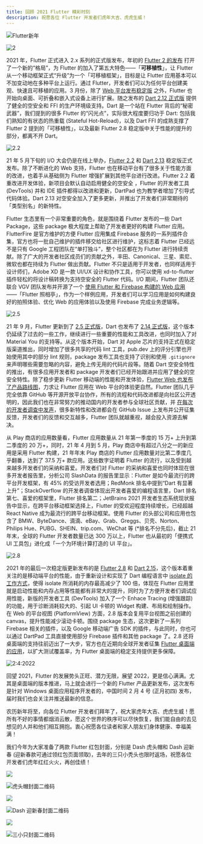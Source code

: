 ```yaml
---
title: 回顾 2021 Flutter 精彩时刻
description: 祝愿各位 Flutter 开发者们虎年大吉、虎虎生威！
---
```


![Flutter新年](https://devrel.andfun.cn/devrel/posts/2022/01/6879bbc9b157d.png)

![2](https://devrel.andfun.cn/devrel/posts/2022/01/752a1f9e5ac3f.png)

2021 年，Flutter 正式进入 2.x 系列的正式版发布，年初的 [Flutter 2 的发布](./announcing-flutter-2) 打开了一个新的“格局”，为 Flutter 的加入了第五大特色——「**可移植性**」，让 Flutter 从一个移动框架正式“升级”为一个「可移植框架」，目标是让 Flutter 应用基本可以不加变动地在多种平台上运行。通过 Flutter，开发者们可以为任何平台创建美观、快速且可移植的应用。3 月份，除了 [Web 平台发布稳定版](https://mp.weixin.qq.com/s/6oSwvPsMy6r4AW90aostiA) 之外，Flutter 也开始向桌面、可折叠和嵌入式设备上进行扩展。随之发布的 [Dart 2.12 正式版](./announcing-dart-2-12) 提供了健全的空安全和 FFI 的生产环境级支持。Dart 是一个站在 Flutter 背后的“秘密武器”，我们提到的很多 Flutter 的“闪光点”，实际很大程度要归功于 Dart: 包括我们熟知的有状态的热重载 (Stateful Hot-Reload)，以及 Dart FFI 的成熟支撑了 Flutter 2 提到的「可移植性」，以及最新 Flutter 2.8 稳定版中关于性能的提升的部分，都离不开 Dart。

![2.2](https://devrel.andfun.cn/devrel/posts/2022/01/2faa787ee6bae.png)

21 年 5 月下旬的 I/O 大会仍是在线上举办，[Flutter 2.2](https://mp.weixin.qq.com/s/tnQ1F7kvrxKrbRs8bSzMmg) 和 [Dart 2.13](https://mp.weixin.qq.com/s/pmfJ3Q8wJ_fM0VTNWeaSqg) 稳定版正式发布。除了不断进化的 Web 支持，Flutter 也在移动平台有了很多关于性能方面的改进，也着手从基础侧为 Flutter 增强扩展到其他平台进行改进。Flutter 2.2 着重改进开发体验，新项目会默认自动启用健全的空安全
，Flutter 的开发者工具 (DevTools) 并和 IDE 插件都得以改进和更新，DartPad 也为教学者增加了引导式代码体验。Dart 2.13 对空安全加入了更多更新，并推出了开发者们非常期待的「类型别名」的新特性。

Flutter 生态里有一个非常重要的角色，就是围绕着 Flutter 发布的一些 Dart Package，这些 package 极大程度上帮助了开发者更好的构建 Flutter 应用。FlutterFire 是官方维护的方便 Flutter 应用集成 Firebase 服务的一系列插件合集，官方也将一批自己维护的插件移交给社区进行维护，这标志着 Flutter 已经远不是只有 Google 工程团队在“单打独斗”，整个社区都在为 Flutter 进行持续贡献。除了广大的开发者社区成员们的贡献之外，丰田、Canonical、三星、索尼、微软也都在持续为 Flutter 做出贡献。Flutter 不只是适用于开发者，也同样适用于设计师们，Adobe XD 是一款 UI/UX 设计和协作工具，你可以使用 xd-to-flutter 插件轻松的将设计稿转换为支持空安全的 Flutter 代码。I/O 期间，Flutter 团队还联合 VGV 团队发布并开源了一个 [使用 Flutter 和 Firebase 构建的 Web 应用](https://mp.weixin.qq.com/s/vEtpHNgsNNzl5Bln3Tfr1g) ——「Flutter 照相亭」，作为一个样例应用，开发者们可以学习应用是如何构建良好的拍照体验、优化 Web 的应用体验以及使用 Firebase 完成业务逻辑等。

![2.5](https://devrel.andfun.cn/devrel/posts/2022/01/30914f7e0b7fe.png)

21 年 9 月，Flutter 更新到了 [2.5 正式版](./whats-new-in-flutter-2-5)，Dart 也发布了 [2.14 正式版](./announcing-dart-2-14)，这个版本仍延续了过去的一些工作，继续进行一些重要的性能和工具改进，也同时加入了对 Material You 的支持等。从这个版本开始，Dart 对 Apple 芯片的支持正式在稳定版渠道推出，同时增加了很多共享的代码 lint 工具，pub.dev 上的评分引擎也开始使用其中的部分 lint 规则，package 发布工具也支持了识别和使用 `.gitignore` 来声明哪些需要忽略的内容，避免上传无用的代码片段等。随着 Dart 空安全特性的推出，有很多应用开发者和 package 开发者们已经开始跟进并应用了健全的空安全特性。除了稳步更新 Flutter 移动端的性能和开发体验，[Flutter Web 也发布了产品路线图](./flutter-2022-roadmap)，力求让 Flutter 应用在 Web 平台的体验更自然。Flutter 团队几乎完全依靠 GitHub 等开源开放平台协作，所有的流程和代码改进都是向社区公开透明的，因此我们也在非常努力的推动国内的开发者参与全球社区贡献，并 [在每次的开发者调查中发声](https://www.bilibili.com/video/BV1CP4y1V7c9)，很多新特性和改进都会在 GitHub Issue 上发布并公开征集反馈，开发者们的反馈和交互越多，Flutter 团队就越重视，越会投入资源去解决。

从 Play 商店的应用数量看，Flutter 应用数量从 21 年第一季度的 15 万+ 上升到第二季度的 20 万+，同时，21 年 4 月到 5 月，Play 商店中有超过八分之一的新应用是采用 Flutter 构建，21 年年末 Play 商店的 Flutter 应用数量对比第二季度几乎翻番，达到了 37.5 万+ 款应用。这些数字证明着 Flutter 的流行，以及受到越来越多开发者们的采纳和喜爱。开发者们对 Flutter 的采纳和喜爱也同时体现在很多开发者报告里，分析公司 SlashData 的报告里显示：Flutter 是如今最流行的跨平台开发框架，有 45% 的受访开发者选用；RedMonk 排名中提到“Dart 有显著上升”；StackOverflow 的开发者调查体现出开发者喜爱的编程语言里，Dart 排名第七、喜爱的框架里，Flutter 排名第二；JetBrains 2021 开发者生态系统现状报告中显示，在跨平台移动框架选择上，Flutter 的受欢迎程度持续增长，已经超越 React Native 成为最流行的跨平台移动框架。使用 Flutter 的头部公司和应用也包含了 BMW、ByteDance、滴滴、eBay、Grab、Greggs、贝壳、Norton、Philips Hue、PUBG、SHEIN、trip.com、WeChat 等 (*排名不分先后)，截止 21 年末，全球的 Flutter 开发者数量已达 300 万以上，Flutter 也从最初的「便携式 UI 工具包」进化成「一个为环境计算打造的 UI 平台」。

![2.8](https://devrel.andfun.cn/devrel/posts/2022/01/d914e399b45a1.png)

2021 年的最后一次稳定版更新发布的是 [Flutter 2.8](./announcing-flutter-2-8) 和 [Dart 2.15](./announcing-dart-2-15)，这个版本着重关注的是移动端平台的性能，由于重新设计和实现了 Dart 编程语言中 [isolate 的工作方式](https://mp.weixin.qq.com/s/WCvv7DXzWXNRaMtM-0u7pA)，使得 isolate 所消耗的内存最高减少了 100 倍，体现在 Flutter 应用里就是启动性能和内存占用等性能都有非常大的提升，同时为了方便开发者们调试应用性能，新版的开发者工具 (DevTools) 加入了一个 Enhace Tracing (增强跟踪) 的功能，用于诊断消耗较大的、引起 UI 卡顿的 Widget 构建、布局和绘制操作。在 Web 的平台视图 (PlatformView) 方面，2.8 版本会复用平台视图之前创建的 canvas，提升性能减少滚动卡顿。围绕 package 生态，这次更新了一系列 Firebase 相关的插件，以及 Google 移动端广告 SDK 的插件，与此同时，你也可以通过 DartPad 工具直接使用部分 Firebase 插件和其他 package 了。2.8 还将桌面端的支持往前迈出了一大步，官方也在近期向全球开发者征集 [Flutter 桌面端的应用](https://mp.weixin.qq.com/s/RgUphbNnc6UTD05oppWnWA)，以扩大测试覆盖率，为 Flutter 桌面端的稳定支持提供更多保障。

![2:4:2022](https://devrel.andfun.cn/devrel/posts/2022/01/b7b3cf3eadea5.png)

回望 2021，Flutter 的发展势头正旺、潜力无限，展望 2022，更是信心满满。尤其是桌面端的版本推进，马上就会进行一个新的 Flutter 产品更新发布，这次发布是针对 Windows 桌面应用程序开发者的，中国时间 2 月 4 号 (正月初四) 发布，届时我们也会关注并推送最新的信息。

农历新年将至，向各位 Flutter 开发者们拜年了，祝大家虎年大吉、虎虎生威！愿所有不好的事情都烟消云散，愿这个世界的秩序可以尽快恢复，我们能自由的去见想见的人并和他们相互拥抱。衷心祝愿各位读者和家人朋友们身体健康、幸福美满！

我们今年为大家准备了两款 Flutter 红包封面，分别是 Dash 虎头帽和 Dash 迎新春 (迎新春款可通过领红包页面领取)，去年的三只小秃头也限时返场，祝愿各位开发者们虎年红红火火，再创佳绩！

![](https://devrel.andfun.cn/devrel/posts/2022/01/f9dvuY.jpg)

![虎头帽封面二维码](https://devrel.andfun.cn/devrel/posts/2022/01/ehgTJi.jpg)

![](https://devrel.andfun.cn/devrel/posts/2022/01/fbbcc804ac6c7.png)

![Dash 迎新春封面二维码](https://devrel.andfun.cn/devrel/posts/2022/01/jzJ8QQ.jpg)

![](https://devrel.andfun.cn/devrel/posts/2022/01/3ZiOn9.jpg)

![三小只封面二维码](https://devrel.andfun.cn/devrel/posts/2022/01/qnBir2.jpg)